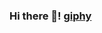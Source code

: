 ### Hi there 👋! [giphy](https://github.com/pyphystuff/pyphystuff/assets/43761612/f74a1057-08ba-4040-b8d2-8ee15002b4bd)

### 

<!--
**pyphystuff/pyphystuff** is a ✨ _special_ ✨ repository because its `README.md` (this file) appears on your GitHub profile.

Here are some ideas to get you started:

- 🔭 I’m currently working on ...
- 🌱 I’m currently learning ...![giphy](https://github.com/pyphystuff/pyphystuff/assets/43761612/b66993e0-231f-4f3d-85b1-f8c74ac3c933)

- 👯 I’m looking to collaborate on ...
- 🤔 I’m looking for help with ...
- 💬 Ask me about ...
- 📫 How to reach me: ...
- 😄 Pronouns: ...
- ⚡ Fun fact: ...
-->
